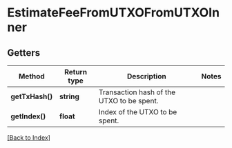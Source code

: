 # EstimateFeeFromUTXOFromUTXOInner

## Getters

Method | Return type | Description | Notes
------------ | ------------- | ------------- | -------------
**getTxHash()** | **string** | Transaction hash of the UTXO to be spent. |
**getIndex()** | **float** | Index of the UTXO to be spent. |

[[Back to Index]](../index.md)
